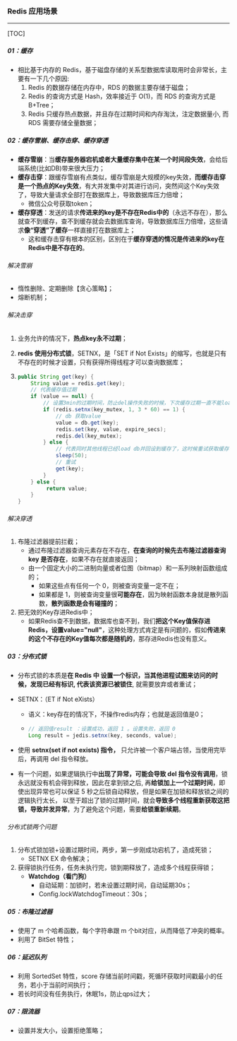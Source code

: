 ### Redis 应用场景

------

[TOC]

##### 01：缓存

- 相比基于内存的 Redis，基于磁盘存储的关系型数据库读取⽤时会⾮常⻓，主要有⼀下⼏个原因:
  1. Redis 的数据存储在内存中，RDS 的数据主要存储于磁盘；
  2. Redis 的查询⽅式是 Hash，效率接近于 O(1)，⽽ RDS 的查询⽅式是 B+Tree；
  3. Redis 只缓存热点数据，并且存在过期时间和内存淘汰，注定数据量⼩, ⽽ RDS 需要存储全量数据；

##### 02：缓存雪崩、缓存击穿、缓存穿透

- **缓存雪崩**：当**缓存服务器宕机或者大量缓存集中在某一个时间段失效**，会给后端系统(比如DB)带来很大压力；
- **缓存击穿**：跟缓存雪崩有点类似，缓存雪崩是大规模的key失效，**而缓存击穿是一个热点的Key失效**，有大并发集中对其进行访问，突然间这个Key失效了，导致大量请求全部打在数据库上，导致数据库压力倍增；
  - 微信公众号获取token；
- **缓存穿透**：发送的请求**传进来的key是不存在Redis中的**（永远不存在），那么就查不到缓存，查不到缓存就会去数据库查询，导致数据库压力倍增，这些请求**像“穿透”了缓存**一样直接打在数据库上；
  - 这和缓存击穿有根本的区别，区别在于**缓存穿透的情况是传进来的key在Redis中是不存在的**。

###### 解决雪崩

- 惰性删除、定期删除【贪心策略】；
- 熔断机制；

###### 解决击穿

1. 业务允许的情况下，**热点key永不过期**；

2. **redis 使用分布式锁**，SETNX，是「SET if Not Exists」的缩写，也就是只有不存在的时候才设置，只有获得所得线程才可以查询数据库；

3. ```java
   public String get(key) {
       String value = redis.get(key);
       // 代表缓存值过期
       if (value == null) {
           // 设置3min的过期时间，防止del操作失败的时候，下次缓存过期一直不能load db
           if (redis.setnx(key_mutex, 1, 3 * 60) == 1) {
               // db 获取value
               value = db.get(key);
               redis.set(key, value, expire_secs);
               redis.del(key_mutex);
           } else {
               // 代表同时其他线程已经load db并回设到缓存了，这时候重试获取缓存值即可
               sleep(50);
               // 重试
               get(key);
           }
       } else {
         	return value;      
       }
   }
   ```

###### 解决穿透

1. 布隆过滤器提前拦截；
   - 通过布隆过滤器查询元素存在不存在，**在查询的时候先去布隆过滤器查询 key 是否存在**，如果不存在就直接返回；
   - 由一个固定大小的二进制向量或者位图（bitmap）和一系列映射函数组成的； 
     - 如果这些点有任何一个 0，则被查询变量一定不在；
     - 如果都是 1，则被查询变量很**可能存在**，因为映射函数本身就是散列函数，**散列函数是会有碰撞的**；
2. 把无效的Key存进Redis中；
   - 如果Redis查不到数据，数据库也查不到，我们**把这个Key值保存进Redis，设置value="null"**，这种处理方式肯定是有问题的，假如**传进来的这个不存在的Key值每次都是随机的**，那存进Redis也没有意义。

##### 03：分布式锁

- 分布式锁的本质是**在 Redis 中 设置⼀个标识，当其他进程试图来访问的时候，发现已经有标识, 代表该资源已被锁住**, 就需要放弃或者重试；

- SETNX：（ET if Not eXists）

  - 语义：key存在的情况下，不操作redis内存；也就是返回值是0；

  - ```java
    // 返回值result ：设置成功，返回 1 。设置失败，返回 0 
    Long result = jedis.setnx(key, seconds, value);
    ```

- 使⽤ **setnx(set if not exists) 指令，** 只允许被⼀个客户端占领，当使⽤完毕后，再调⽤ del 指令释放。

- 有⼀个问题，如果逻辑执⾏中**出现了异常，可能会导致 del 指令没有调⽤**，锁永远就没有机会得到释放，因此在拿到锁之后, 再**给锁加上⼀个过期时间**，即使出现异常也可以保证 5 秒之后锁⾃动释放，但是如果在加锁和释放锁之间的逻辑执⾏太⻓， 以⾄于超出了锁的过期时间，就会**导致多个线程重新获取这把锁，导致并发异常**，为了避免这个问题，需要**给锁重新续期**。

###### 分布式锁两个问题

1. 分布式锁加锁+设置过期时间，两步，第一步刚成功宕机了，造成死锁；
   - SETNX EX  命令解决；
2. 获得锁执行任务，任务未执行完，锁到期释放了，造成多个线程获得锁；
   - **Watchdog（看门狗）**
      - 自动延期：加锁时，若未设置过期时间，自动延期30s；
      - Config.lockWatchdogTimeout：30s；


##### 05：布隆过滤器

- 使用了 m 个哈希函数，每个字符串跟 m 个bit对应，从而降低了冲突的概率。
- 利用了 BitSet 特性；

##### 06：延迟队列

- 利用 SortedSet 特性，score 存储当前时间戳，死循环获取时间戳最小的任务，若小于当前时间执行；
- 若长时间没有任务执行，休眠1s，防止qps过大；

##### 07：限流器

- 设置并发大小，设置拒绝策略；
